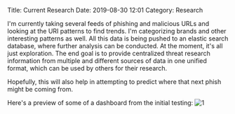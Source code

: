 Title: Current Research
Date: 2019-08-30 12:01
Category: Research

I'm currently taking several feeds of phishing and malicious URLs and looking at the URI patterns to find trends. I'm categorizing brands and other interesting patterns as well. All this data is being pushed to an elastic search database, where further analysis can be conducted.
At the moment, it's all just exploration. The end goal is to provide centralized threat research information from multiple and different sources of data in one unified format, which can be used by others for their research.

Hopefully, this will also help in attempting to predict where that next phish might be coming from.

Here's a preview of some of a dashboard from the initial testing:
![1]({static}/images/research/phishing/phishingdashboard.png#center)
